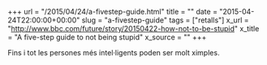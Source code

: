 +++
url = "/2015/04/24/a-fivestep-guide.html"
title = ""
date = "2015-04-24T22:00:00+00:00"
slug = "a-fivestep-guide"
tags = ["retalls"]
x_url = "http://www.bbc.com/future/story/20150422-how-not-to-be-stupid"
x_title = "A five-step guide to not being stupid"
x_source = ""
+++


Fins i tot les persones més intel·ligents poden ser molt ximples.

